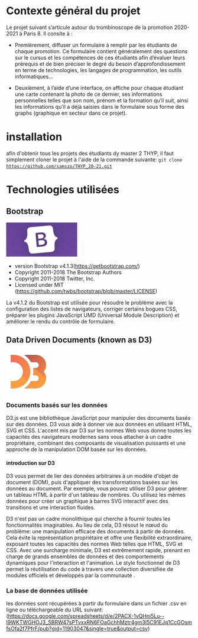 # Contexte général du projet
Le projet suivant s’articule autour du trombinoscope de la promotion 2020-2021 à Paris 8. Il consite à :

* Premièrement, diffuser un formulaire à remplir par les étudiants de chaque promotion. Ce formulaire contient généralement des questions sur le cursus et les compétences de ces étudiants afin d’évaluer leurs prérequis et de bien préciser le degré du besoin d’approfondissement en terme de technologies, les langages de programmation, les outils informatiques…

* Deuxièment, à l’aide d’une interface, on affiche pour chaque étudiant une carte contenant la photo de ce dernier, ses informations personnelles telles que son nom, prénom et la formation qu’il suit, ainsi les informations qu’il a déjà saisies dans le formulaire sous forme des graphs (graphique en secteur dans ce projet).
# installation
afin d'obtenir tous les projets des étudiants dy master 2 THYP, il faut simplement cloner le projet à l'aide de la commande suivante:
<code>git clone https://github.com/samszo/THYP_20-21.git</code>

# Technologies utilisées

## Bootstrap 
<img src="boott.JPG"></img>

 * version Bootstrap v4.1.3(https://getbootstrap.com/)
 * Copyright 2011-2018 The Bootstrap Authors
 * Copyright 2011-2018 Twitter, Inc.
 * Licensed under MIT (https://github.com/twbs/bootstrap/blob/master/LICENSE)


La v4.1.2 du Bootstrap est utilisée pour résoudre le problème avec la configuration des listes de navigateurs, corriger certains bogues CSS, préparer les plugins JavaScript UMD (Universal Module Description) et améliorer le rendu du contrôle de formulaire.

## Data Driven Documents (known as D3)
<img src="d3.JPG"></img>
### Documents basés sur les données
D3.js est une bibliothèque JavaScript pour manipuler des documents basés sur des données. D3 vous aide à donner vie aux données en utilisant HTML, SVG et CSS. L'accent mis par D3 sur les normes Web vous donne toutes les capacités des navigateurs modernes sans vous attacher à un cadre propriétaire, combinant des composants de visualisation puissants et une approche de la manipulation DOM basée sur les données.
#### introduction sur D3
D3 vous permet de lier des données arbitraires à un modèle d'objet de document (DOM), puis d'appliquer des transformations basées sur les données au document. Par exemple, vous pouvez utiliser D3 pour générer un tableau HTML à partir d'un tableau de nombres. Ou utilisez les mêmes données pour créer un graphique à barres SVG interactif avec des transitions et une interaction fluides.

D3 n'est pas un cadre monolithique qui cherche à fournir toutes les fonctionnalités imaginables. Au lieu de cela, D3 résout le nœud du problème: une manipulation efficace des documents à partir de données. Cela évite la représentation propriétaire et offre une flexibilité extraordinaire, exposant toutes les capacités des normes Web telles que HTML, SVG et CSS. Avec une surcharge minimale, D3 est extrêmement rapide, prenant en charge de grands ensembles de données et des comportements dynamiques pour l'interaction et l'animation. Le style fonctionnel de D3 permet la réutilisation du code à travers une collection diversifiée de modules officiels et développés par la communauté .
### La base de données utilisée
les données sont récupérées à partir du formulaire dans un fichier .csv en ligne ou téléchargeable du URL suivant:
(https://docs.google.com/spreadsheets/d/e/2PACX-1vQHni5Lu--I9WKTWGHOJ3_SBRW47sPTvxxRN6FOaGchhMztr4gm3I5C91EJq1CcGOsmfsOfa2f7PfrF/pub?gid=11903047&single=true&output=csv)

